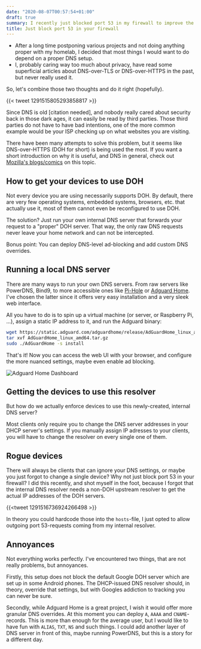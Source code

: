 ```yaml
---
date: "2020-08-07T00:57:54+01:00"
draft: true
summary: I recently just blocked port 53 in my firewall to improve the privacy in my home network.
title: Just block port 53 in your firewall
---
```


- After a long time postponing various projects and not doing anything proper with my homelab, I decided that most things I would want to do depend on a proper DNS setup.
- I, probably caring way too much about privacy, have read some superficial articles about DNS-over-TLS or DNS-over-HTTPS in the past, but never really used it.

So, let's combine those two thoughts and do it right (hopefully).

{{< tweet 1291515805293858817 >}}

Since DNS is old [citation needed], and nobody really cared about security back in those dark ages, it can easily be read by third parties. Those third parties do not have to have bad intentions, one of the more common example would be your ISP checking up on what websites you are visiting.

There have been many attempts to solve this problem, but it seems like DNS-over-HTTPS (DOH for short) is being used the most. If you want a short introduction on why it is useful, and DNS in general, check out [Mozilla's blogs/comics](https://hacks.mozilla.org/2018/05/a-cartoon-intro-to-dns-over-https/) on this topic.

## How to get your devices to use DOH

Not every device you are using necessarily supports DOH. By default, there are very few operating systems, embedded systems, browsers, etc. that actually use it, most of them cannot even be reconfigured to use DOH.

The solution? Just run your own internal DNS server that forwards your request to a "proper" DOH server. That way, the only raw DNS requests never leave your home network and can not be intercepted.

Bonus point: You can deploy DNS-level ad-blocking and add custom DNS overrides.

## Running a local DNS server

There are many ways to run your own DNS servers. From raw servers like PowerDNS, Bind9, to more accessible ones like [Pi-Hole](https://github.com/pi-hole/pi-hole) or [Adguard Home](https://github.com/AdguardTeam/AdGuardHome). I've chosen the latter since it offers very easy installation and a very sleek web interface.

All you have to do is to spin up a virtual machine (or server, or Raspberry Pi, ...), assign a static IP address to it, and run the Adguard binary:

```bash
wget https://static.adguard.com/adguardhome/release/AdGuardHome_linux_amd64.tar.gz
tar xvf AdGuardHome_linux_amd64.tar.gz
sudo ./AdGuardHome -s install
```

That's it! Now you can access the web UI with your browser, and configure the more nuanced settings, maybe even enable ad blocking. 

![Adguard Home Dashboard](/images/adguard.png)

## Getting the devices to use this resolver

But how do we actually enforce devices to use this newly-created, internal DNS server?

Most clients only require you to change the DNS server addresses in your DHCP server's settings. If you manually assign IP adresses to your clients, you will have to change the resolver on every single one of them.

## Rogue devices

There will always be clients that can ignore your DNS settings, or maybe you just forgot to change a single device? Why not just block port 53 in your firewall? I did this recently, and shot myself in the foot, because I forgot that the internal DNS resolver needs a non-DOH upstream resolver to get the actual IP addresses of the DOH servers.

{{<tweet 1291516736924266498 >}}

In theory you could hardcode those into the ```hosts```-file, I just opted to allow outgoing port 53-requests coming from my internal resolver.

## Annoyances

Not everything works perfectly. I've encountered two things, that are not really problems, but annoyances.

Firstly, this setup does not block the default Google DOH server which are set up in some Android phones. The DHCP-issued DNS resolver should, in theory, override that settings, but with Googles addiction to tracking you can never be sure.

Secondly, while Adguard Home is a great project, I wish it would offer more granular DNS overrides. At this moment you can deploy ```A```, ```AAAA``` and ```CNAME```-records. This is more than enough for the average user, but I would like to have fun with ```ALIAS```, ```TXT```, ```NS``` and such things. I could add another layer of DNS server in front of this, maybe running PowerDNS, but this is a story for a different day.